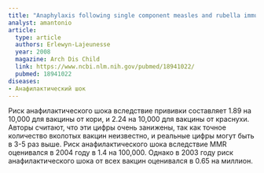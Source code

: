 ```yaml
---
title: "Anaphylaxis following single component measles and rubella immunisation"
analyst: amantonio
article:
  type: article
  authors: Erlewyn-Lajeunesse
  year: 2008
  magazine: Arch Dis Child
  link: https://www.ncbi.nlm.nih.gov/pubmed/18941022/
  pubmed: 18941022
diseases:
- Анафилактический шок
---
```


Риск анафилактического шока вследствие прививки составляет 1.89 на 10,000 для вакцины от кори, и 2.24 на 10,000 для вакцины от краснухи. Авторы считают, что эти цифры очень занижены, так как точное количество вколотых вакцин неизвестно, и реальные цифры могут быть в 3-5 раз выше.
Риск анафилактического шока вследствие MMR оценивался в 2004 году в 1.4 на 100,000. Однако в 2003 году риск анафилактического шока от всех вакцин оценивался в 0.65 на миллион.
